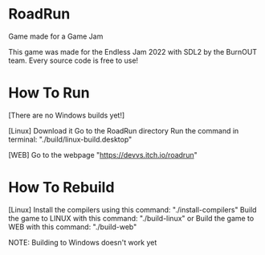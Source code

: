 # RoadRun
Game made for a Game Jam

This game was made for the Endless Jam 2022 with SDL2 by the BurnOUT team.
Every source code is free to use!

# How To Run

[There are no Windows builds yet!]

[Linux]
Download it
Go to the RoadRun directory
Run the command in terminal: "./build/linux-build.desktop"

[WEB]
Go to the webpage "https://devvs.itch.io/roadrun"

# How To Rebuild

[Linux]
Install the compilers using this command: "./install-compilers"
Build the game to LINUX with this command: "./build-linux"
or
Build the game to WEB with this command: "./build-web"

NOTE: Building to Windows doesn't work yet
